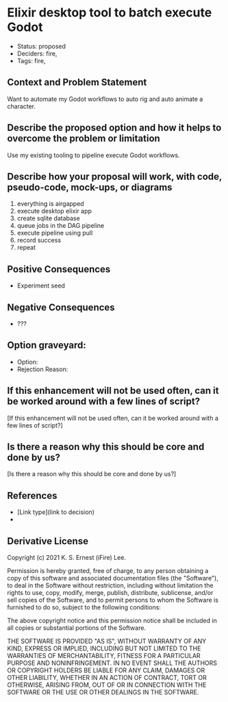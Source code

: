 # Elixir desktop tool to batch execute Godot

- Status: proposed <!-- draft | rejected | accepted | deprecated | superseded by -->
- Deciders: fire,
- Tags: fire,

## Context and Problem Statement

Want to automate my Godot workflows to auto rig and auto animate a character.

## Describe the proposed option and how it helps to overcome the problem or limitation

Use my existing tooling to pipeline execute Godot workflows.

## Describe how your proposal will work, with code, pseudo-code, mock-ups, or diagrams

1. everything is airgapped
1. execute desktop elixir app
2. create sqlite database
3. queue jobs in the DAG pipeline
4. execute pipeline using pull
5. record success
6. repeat

## Positive Consequences <!-- optional -->

- Experiment seed

## Negative Consequences <!-- optional -->

- ???

## Option graveyard: <!-- same as above -->

- Option: <!-- [List the proposed options no longer open for consideration.] -->
- Rejection Reason: <!-- [List the reasons for the rejection: (the Bad traits)] -->

## If this enhancement will not be used often, can it be worked around with a few lines of script?

[If this enhancement will not be used often, can it be worked around with a few lines of script?]

## Is there a reason why this should be core and done by us?

[Is there a reason why this should be core and done by us?]

## References <!-- optional -->

- [Link type](link to decision) <!-- example: Refined by [xxx](yyyymmdd-xxx.md) -->
- <!-- numbers of links can vary -->

## Derivative License

Copyright (c) 2021 K. S. Ernest (iFire) Lee.

Permission is hereby granted, free of charge, to any person obtaining a copy
of this software and associated documentation files (the "Software"), to deal
in the Software without restriction, including without limitation the rights
to use, copy, modify, merge, publish, distribute, sublicense, and/or sell
copies of the Software, and to permit persons to whom the Software is
furnished to do so, subject to the following conditions:

The above copyright notice and this permission notice shall be included in all
copies or substantial portions of the Software.

THE SOFTWARE IS PROVIDED "AS IS", WITHOUT WARRANTY OF ANY KIND, EXPRESS OR
IMPLIED, INCLUDING BUT NOT LIMITED TO THE WARRANTIES OF MERCHANTABILITY,
FITNESS FOR A PARTICULAR PURPOSE AND NONINFRINGEMENT. IN NO EVENT SHALL THE
AUTHORS OR COPYRIGHT HOLDERS BE LIABLE FOR ANY CLAIM, DAMAGES OR OTHER
LIABILITY, WHETHER IN AN ACTION OF CONTRACT, TORT OR OTHERWISE, ARISING FROM,
OUT OF OR IN CONNECTION WITH THE SOFTWARE OR THE USE OR OTHER DEALINGS IN THE
SOFTWARE.

